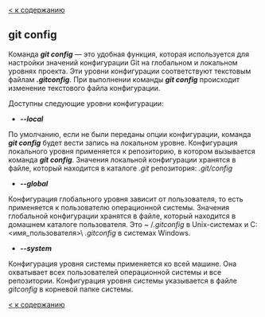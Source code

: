 [< к содержанию](./README.md)

## git config

Команда ***git config*** — это удобная функция, которая используется для настройки значений конфигурации Git на глобальном и локальном уровнях проекта. Эти уровни конфигурации соответствуют текстовым файлам ***.gitconfig***. При выполнении команды ***git config*** происходит изменение текстового файла конфигурации.

Доступны следующие уровни конфигурации:

* ***--local***

По умолчанию, если не были переданы опции конфигурации, команда ***git config*** будет вести запись на локальном уровне. Конфигурация локального уровня применяется к репозиторию, в котором вызывается команда ***git config***. Значения локальной конфигурации хранятся в файле, который находится в каталоге *.git* репозитория: *.git/config*

* ***--global***

Конфигурация глобального уровня зависит от пользователя, то есть применяется к пользователю операционной системы. Значения глобальной конфигурации хранятся в файле, который находится в домашнем каталоге пользователя. Это ~ /*.gitconfig* в Unix-системах и C:\<имя_пользователя>\ *.gitconfig* в системах Windows.

* ***--system***

Конфигурация уровня системы применяется ко всей машине. Она охватывает всех пользователей операционной системы и все репозитории. Конфигурация уровня системы указывается в файле *gitconfig* в корневой папке системы.




[< к содержанию](./README.md)